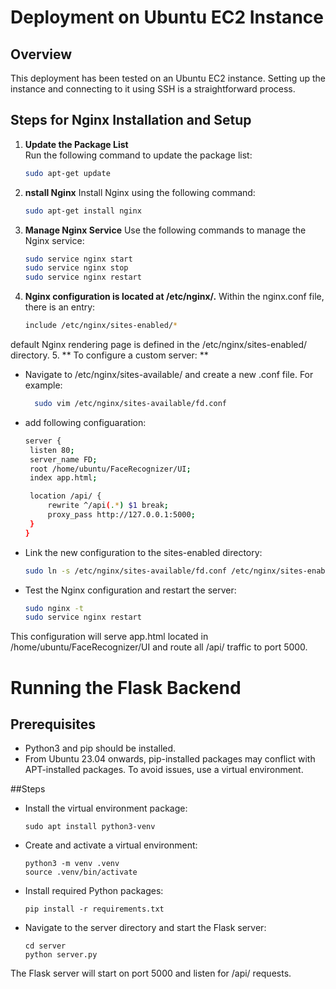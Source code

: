 # Deployment on Ubuntu EC2 Instance

## Overview
This deployment has been tested on an Ubuntu EC2 instance. Setting up the instance and connecting to it using SSH is a straightforward process.

## Steps for Nginx Installation and Setup

1. **Update the Package List**  
   Run the following command to update the package list:
   ```bash
   sudo apt-get update

2. **nstall Nginx**
  Install Nginx using the following command:
    ```bash
    sudo apt-get install nginx

3. **Manage Nginx Service**
    Use the following commands to manage the Nginx service:
   ```bash
   sudo service nginx start
   sudo service nginx stop
   sudo service nginx restart

4. **Nginx configuration is located at /etc/nginx/.**
    Within the nginx.conf file, there is an entry:
   ```bash
   include /etc/nginx/sites-enabled/*

default Nginx rendering page is defined in the /etc/nginx/sites-enabled/ directory.
5. ** To configure a custom server: **
- Navigate to /etc/nginx/sites-available/ and create a new .conf file. For example:
    ```bash
      sudo vim /etc/nginx/sites-available/fd.conf
- add following configuaration:
   ```bash
   server {
    listen 80;
    server_name FD;
    root /home/ubuntu/FaceRecognizer/UI;
    index app.html;

    location /api/ {
        rewrite ^/api(.*) $1 break;
        proxy_pass http://127.0.0.1:5000;
    }
   }
- Link the new configuration to the sites-enabled directory:
  ```bash
  sudo ln -s /etc/nginx/sites-available/fd.conf /etc/nginx/sites-enabled/
- Test the Nginx configuration and restart the server:
  ```bash
  sudo nginx -t
  sudo service nginx restart
This configuration will serve app.html located in /home/ubuntu/FaceRecognizer/UI and route all /api/ traffic to port 5000.

# Running the Flask Backend

## Prerequisites

- Python3 and pip should be installed.
- From Ubuntu 23.04 onwards, pip-installed packages may conflict with APT-installed packages. To avoid issues, use a virtual environment.

##Steps
- Install the virtual environment package:
   ```
   sudo apt install python3-venv

- Create and activate a virtual environment:
   ```
   python3 -m venv .venv
   source .venv/bin/activate
- Install required Python packages:
   ```
   pip install -r requirements.txt
- Navigate to the server directory and start the Flask server:
  ```
  cd server
  python server.py
The Flask server will start on port 5000 and listen for /api/ requests.
















